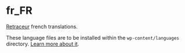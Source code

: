# fr_FR

[Retraceur](https://github.com/retraceur/coeur) french translations.

These language files are to be installed within the `wp-content/languages` directory. [Learn more about it](https://retraceur.github.io/getting-started/languages/).
